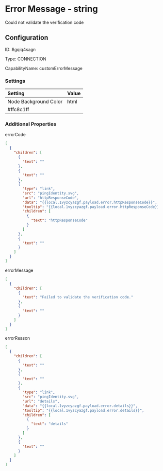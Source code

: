 # Error Message - string 
Could not validate the verification code
## Configuration
ID:  8gqiq4sagn

Type: CONNECTION 

CapabilityName: customErrorMessage

### Settings
| Setting | Value  |
| :------------------------ | ---------------------------------------- |
| Node Background Color | html 
#ffc8c1ff | 






### Additional Properties
errorCode
```json 
[
  {
    "children": [
      {
        "text": ""
      },
      {
        "text": ""
      },
      {
        "type": "link",
        "src": "pingIdentity.svg",
        "url": "httpResponseCode",
        "data": "{{local.1vyzcyazgf.payload.error.httpResponseCode}}",
        "tooltip": "{{local.1vyzcyazgf.payload.error.httpResponseCode}}",
        "children": [
          {
            "text": "httpResponseCode"
          }
        ]
      },
      {
        "text": ""
      }
    ]
  }
]
```


errorMessage
```json 
[
  {
    "children": [
      {
        "text": "Failed to validate the verification code."
      },
      {
        "text": ""
      }
    ]
  }
]
```


errorReason
```json 
[
  {
    "children": [
      {
        "text": ""
      },
      {
        "text": ""
      },
      {
        "type": "link",
        "src": "pingIdentity.svg",
        "url": "details",
        "data": "{{local.1vyzcyazgf.payload.error.details}}",
        "tooltip": "{{local.1vyzcyazgf.payload.error.details}}",
        "children": [
          {
            "text": "details"
          }
        ]
      },
      {
        "text": ""
      }
    ]
  }
]
```




